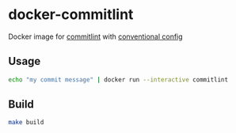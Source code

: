 # docker-commitlint
Docker image for [commitlint](http://marionebl.github.io/commitlint/) with [conventional config](https://github.com/marionebl/commitlint/tree/master/%40commitlint/config-conventional)

## Usage

```bash
echo "my commit message" | docker run --interactive commitlint
```

## Build

```bash
make build
```
